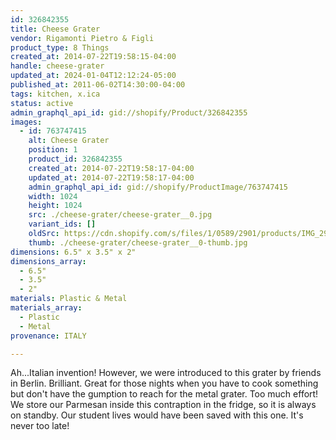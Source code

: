 ```yaml
---
id: 326842355
title: Cheese Grater
vendor: Rigamonti Pietro & Figli
product_type: 8 Things
created_at: 2014-07-22T19:58:15-04:00
handle: cheese-grater
updated_at: 2024-01-04T12:12:24-05:00
published_at: 2011-06-02T14:30:00-04:00
tags: kitchen, x.ica
status: active
admin_graphql_api_id: gid://shopify/Product/326842355
images:
  - id: 763747415
    alt: Cheese Grater
    position: 1
    product_id: 326842355
    created_at: 2014-07-22T19:58:17-04:00
    updated_at: 2014-07-22T19:58:17-04:00
    admin_graphql_api_id: gid://shopify/ProductImage/763747415
    width: 1024
    height: 1024
    src: ./cheese-grater/cheese-grater__0.jpg
    variant_ids: []
    oldSrc: https://cdn.shopify.com/s/files/1/0589/2901/products/IMG_2967.jpeg?v=1406073497
    thumb: ./cheese-grater/cheese-grater__0-thumb.jpg
dimensions: 6.5" x 3.5" x 2"
dimensions_array:
  - 6.5"
  - 3.5"
  - 2"
materials: Plastic & Metal
materials_array:
  - Plastic
  - Metal
provenance: ITALY

---
```


Ah...Italian invention! However, we were introduced to this grater by friends in Berlin. Brilliant. Great for those nights when you have to cook something but don't have the gumption to reach for the metal grater. Too much effort! We store our Parmesan inside this contraption in the fridge, so it is always on standby. Our student lives would have been saved with this one. It's never too late!